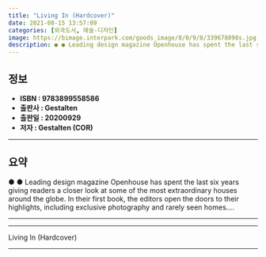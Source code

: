```yaml
---
title: "Living In (Hardcover)"
date: 2021-08-15 13:57:09
categories: [외국도서, 예술-디자인]
image: https://bimage.interpark.com/goods_image/8/0/9/8/339678098s.jpg
description: ● ● Leading design magazine Openhouse has spent the last six years giving readers a closer look at some of the most extraordinary houses around the globe. In
---
```


## **정보**

- **ISBN : 9783899558586**
- **출판사 : Gestalten**
- **출판일 : 20200929**
- **저자 : Gestalten (COR)**

------



## **요약**

●  ●  Leading design magazine Openhouse has spent the last six years giving readers a closer look at some of the most extraordinary houses around the globe. In their first book, the editors open the doors to their highlights, including exclusive photography and rarely seen homes.... 

------



------


Living In (Hardcover) 

------


